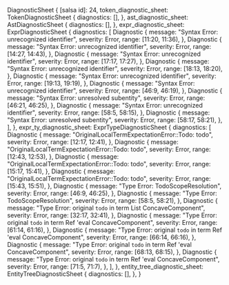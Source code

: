 DiagnosticSheet {
    [salsa id]: 24,
    token_diagnostic_sheet: TokenDiagnosticSheet {
        diagnostics: [],
    },
    ast_diagnostic_sheet: AstDiagnosticSheet {
        diagnostics: [],
    },
    expr_diagnostic_sheet: ExprDiagnosticSheet {
        diagnostics: [
            Diagnostic {
                message: "Syntax Error: unrecognized identifier",
                severity: Error,
                range: [11:20, 11:36),
            },
            Diagnostic {
                message: "Syntax Error: unrecognized identifier",
                severity: Error,
                range: [14:27, 14:43),
            },
            Diagnostic {
                message: "Syntax Error: unrecognized identifier",
                severity: Error,
                range: [17:17, 17:27),
            },
            Diagnostic {
                message: "Syntax Error: unrecognized identifier",
                severity: Error,
                range: [18:13, 18:20),
            },
            Diagnostic {
                message: "Syntax Error: unrecognized identifier",
                severity: Error,
                range: [19:13, 19:19),
            },
            Diagnostic {
                message: "Syntax Error: unrecognized identifier",
                severity: Error,
                range: [46:9, 46:19),
            },
            Diagnostic {
                message: "Syntax Error: unresolved subentity",
                severity: Error,
                range: [46:21, 46:25),
            },
            Diagnostic {
                message: "Syntax Error: unrecognized identifier",
                severity: Error,
                range: [58:5, 58:15),
            },
            Diagnostic {
                message: "Syntax Error: unresolved subentity",
                severity: Error,
                range: [58:17, 58:21),
            },
        ],
    },
    expr_ty_diagnostic_sheet: ExprTypeDiagnosticSheet {
        diagnostics: [
            Diagnostic {
                message: "OriginalLocalTermExpectationError::Todo: todo",
                severity: Error,
                range: [12:17, 12:41),
            },
            Diagnostic {
                message: "OriginalLocalTermExpectationError::Todo: todo",
                severity: Error,
                range: [12:43, 12:53),
            },
            Diagnostic {
                message: "OriginalLocalTermExpectationError::Todo: todo",
                severity: Error,
                range: [15:17, 15:41),
            },
            Diagnostic {
                message: "OriginalLocalTermExpectationError::Todo: todo",
                severity: Error,
                range: [15:43, 15:51),
            },
            Diagnostic {
                message: "Type Error: TodoScopeResolution",
                severity: Error,
                range: [46:9, 46:25),
            },
            Diagnostic {
                message: "Type Error: TodoScopeResolution",
                severity: Error,
                range: [58:5, 58:21),
            },
            Diagnostic {
                message: "Type Error: original `todo` in term List ConcaveComponent",
                severity: Error,
                range: [32:17, 32:41),
            },
            Diagnostic {
                message: "Type Error: original `todo` in term Ref 'eval ConcaveComponent",
                severity: Error,
                range: [61:14, 61:16),
            },
            Diagnostic {
                message: "Type Error: original `todo` in term Ref 'eval ConcaveComponent",
                severity: Error,
                range: [66:14, 66:16),
            },
            Diagnostic {
                message: "Type Error: original `todo` in term Ref 'eval ConcaveComponent",
                severity: Error,
                range: [68:13, 68:15),
            },
            Diagnostic {
                message: "Type Error: original `todo` in term Ref 'eval ConcaveComponent",
                severity: Error,
                range: [71:5, 71:7),
            },
        ],
    },
    entity_tree_diagnostic_sheet: EntityTreeDiagnosticSheet {
        diagnostics: [],
    },
}